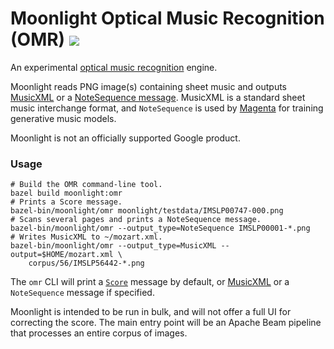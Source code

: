# Moonlight Optical Music Recognition (OMR) <img src="https://travis-ci.org/tensorflow/moonlight.svg?branch=master">

An experimental [optical music
recognition](https://en.wikipedia.org/wiki/Optical_music_recognition) engine.

Moonlight reads PNG image(s) containing sheet music and outputs
[MusicXML](https://www.musicxml.com/) or a
[NoteSequence message](https://github.com/tensorflow/magenta/blob/master/magenta/protobuf/music.proto).
MusicXML is a standard sheet music interchange format, and `NoteSequence` is
used by [Magenta](http://magenta.tensorflow.org) for training generative music
models.

Moonlight is not an officially supported Google product.

### Usage

    # Build the OMR command-line tool.
    bazel build moonlight:omr
    # Prints a Score message.
    bazel-bin/moonlight/omr moonlight/testdata/IMSLP00747-000.png
    # Scans several pages and prints a NoteSequence message.
    bazel-bin/moonlight/omr --output_type=NoteSequence IMSLP00001-*.png
    # Writes MusicXML to ~/mozart.xml.
    bazel-bin/moonlight/omr --output_type=MusicXML --output=$HOME/mozart.xml \
        corpus/56/IMSLP56442-*.png

The `omr` CLI will print a [`Score`](moonlight/protobuf/musicscore.proto)
message by default, or [MusicXML](https://www.musicxml.com/) or a
`NoteSequence` message if specified.

Moonlight is intended to be run in bulk, and will not offer a full UI for
correcting the score. The main entry point will be an Apache Beam pipeline that
processes an entire corpus of images.
